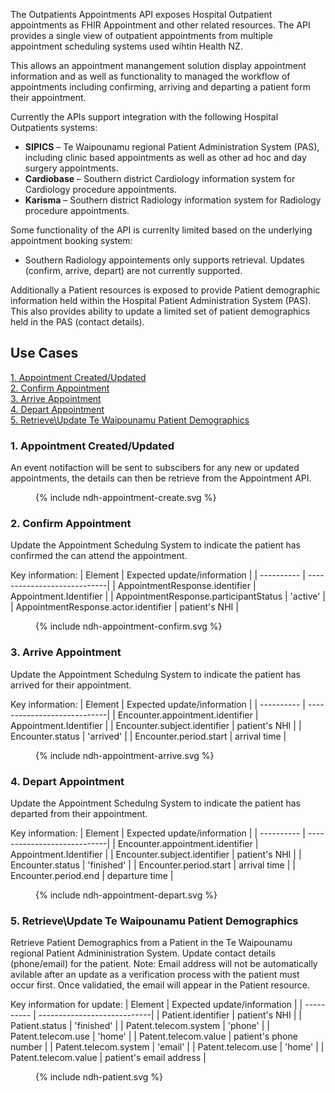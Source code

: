 The Outpatients Appointments API exposes Hospital Outpatient appointments as FHIR Appointment and other related resources. The API provides a single view of outpatient appointments from multiple appointment scheduling systems used wihtin Health NZ.

This allows an appointment manangement solution display appointment information and as well as functionality to managed the workflow of appointments including confirming, arriving and departing a patient form their appointment.

Currently the APIs support integration with the following Hospital Outpatients systems:
* **SIPICS** – Te Waipounamu regional Patient Administration System (PAS), including clinic based appointments as well as other ad hoc and day surgery appointments.
* **Cardiobase** – Southern district Cardiology information system for Cardiology procedure appointments.
* **Karisma** – Southern district Radiology information system for Radiology procedure appointments.

Some functionality of the API is currenlty limited based on the underlying appointment booking system:
* Southern Radiology appointements only supports retrieval. Updates (confirm, arrive, depart) are not currently supported.

Additionally a Patient resources is exposed to provide Patient demographic information held within the Hospital Patient Administration System (PAS). This also provides ability to update a limited set of patient demographics held in the PAS (contact details).

## Use Cases
[1. Appointment Created/Updated ](#appointment-createdupdated) <br/>
[2. Confirm Appointment ](#confirm-appointment) <br/>
[3. Arrive Appointment ](#arrive-appointment) <br/>
[4. Depart Appointment ](#depart-appointment) <br />
[5. Retrieve\Update Te Waipounamu Patient Demographics ](#retrieveupdate-te-waipounamu-patiet-demographics) <br />

### 1. Appointment Created/Updated
An event notifaction will be sent to subscibers for any new or updated appointments, the details can then be retrieve from the Appointment API.

<figure>
  <!-- Generated from `input/images-source/ndh-appointment-create.plantuml` -->
  {% include ndh-appointment-create.svg %}
</figure>

### 2. Confirm Appointment
Update the Appointment Schedulng System to indicate the patient has confirmed the can attend the appointment.

Key information:
| Element | Expected update/information |
| ---------- | ----------------------------|
| AppointmentResponse.identifier | Appointment.Identifier |
| AppointmentResponse.participantStatus | 'active' |
| AppointmentResponse.actor.identifier | patient's NHI |
<figure>
  <!-- Generated from `input/images-source/ndh-appointment-confirm.plantuml` -->
  {% include ndh-appointment-confirm.svg %}
</figure>

### 3. Arrive Appointment
Update the Appointment Schedulng System to indicate the patient has arrived for their appointment.

Key information:
| Element | Expected update/information |
| ---------- | ----------------------------|
| Encounter.appointment.identifier | Appointment.Identifier |
| Encounter.subject.identifier | patient's NHI |
| Encounter.status | 'arrived' |
| Encounter.period.start | arrival time |
<figure>
  <!-- Generated from `input/images-source/ndh-appointment-arrive.plantuml` -->
  {% include ndh-appointment-arrive.svg %}
</figure>

### 4. Depart Appointment
Update the Appointment Schedulng System to indicate the patient has departed from their appointment.

Key information:
| Element | Expected update/information |
| ---------- | ----------------------------|
| Encounter.appointment.identifier | Appointment.Identifier |
| Encounter.subject.identifier | patient's NHI |
| Encounter.status | 'finished' |
| Encounter.period.start | arrival time |
| Encounter.period.end | departure time |
<figure>
  <!-- Generated from `input/images-source/ndh-appointment-depart.plantuml` -->
  {% include ndh-appointment-depart.svg %}
</figure>

### 5. Retrieve\Update Te Waipounamu Patient Demographics
Retrieve Patient Demographics from a Patient in the Te Waipounamu regional Patient Admininistration System. Update contact details (phone/email) for the patient.
Note: Email address will not be automatically avilable after an update as a verification process with the patient must occur first. Once validatied, the email will appear in the Patient resource.

Key information for update:
| Element | Expected update/information |
| ---------- | ----------------------------|
| Patient.identifier | patient's NHI |
| Patient.status | 'finished' |
| Patent.telecom.system | 'phone' |
| Patent.telecom.use | 'home' |
| Patent.telecom.value | patient's phone number |
| Patent.telecom.system | 'email' |
| Patent.telecom.use | 'home' |
| Patent.telecom.value | patient's email address |
<figure>
  <!-- Generated from `input/images-source/ndh-patient.plantuml` -->
  {% include ndh-patient.svg %}
</figure>



